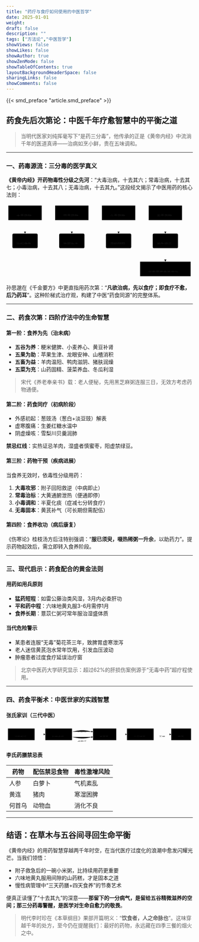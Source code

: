 ```yaml
---
title: "药疗与食疗如何使用的中医哲学"
date: 2025-01-01
weight: 
draft: false
description: ""
tags: ["方法论","中医哲学"]
showViews: false
showLikes: false
showAuthor: true
showZenMode: false
showTableOfContents: true
layoutBackgroundHeaderSpace: false
sharingLinks: false
showComments: false
---
```


{{< smd_preface "article.smd_preface" >}}

## 药食先后次第论：中医千年疗愈智慧中的平衡之道

> 当明代医家刘纯挥毫写下“是药三分毒”，他传承的正是《黄帝内经》中流淌千年的医道真谛——治病如烹小鲜，贵在五味调和。

---

### 一、药毒源流：三分毒的医学真义
**《黄帝内经》开药物毒性分级之先河**：“大毒治病，十去其六；常毒治病，十去其七；小毒治病，十去其八；无毒治病，十去其九。”这段经文揭示了中医用药的核心法则：


<?xml version="1.0" encoding="UTF-8"?>
<svg xmlns:xlink="http://www.w3.org/1999/xlink" aria-roledescription="flowchart-v2" role="graphics-document document" viewBox="0 0 694 278" style="max-width: 100%;" class="flowchart" xmlns="http://www.w3.org/2000/svg" width="100%" id="mermaid-svg-20" height="100%"><style>#mermaid-svg-20{font-family:"trebuchet ms",verdana,arial,sans-serif;font-size:16px;fill:#ccc;}@keyframes edge-animation-frame{from{stroke-dashoffset:0;}}@keyframes dash{to{stroke-dashoffset:0;}}#mermaid-svg-20 .edge-animation-slow{stroke-dasharray:9,5!important;stroke-dashoffset:900;animation:dash 50s linear infinite;stroke-linecap:round;}#mermaid-svg-20 .edge-animation-fast{stroke-dasharray:9,5!important;stroke-dashoffset:900;animation:dash 20s linear infinite;stroke-linecap:round;}#mermaid-svg-20 .error-icon{fill:#a44141;}#mermaid-svg-20 .error-text{fill:#ddd;stroke:#ddd;}#mermaid-svg-20 .edge-thickness-normal{stroke-width:1px;}#mermaid-svg-20 .edge-thickness-thick{stroke-width:3.5px;}#mermaid-svg-20 .edge-pattern-solid{stroke-dasharray:0;}#mermaid-svg-20 .edge-thickness-invisible{stroke-width:0;fill:none;}#mermaid-svg-20 .edge-pattern-dashed{stroke-dasharray:3;}#mermaid-svg-20 .edge-pattern-dotted{stroke-dasharray:2;}#mermaid-svg-20 .marker{fill:lightgrey;stroke:lightgrey;}#mermaid-svg-20 .marker.cross{stroke:lightgrey;}#mermaid-svg-20 svg{font-family:"trebuchet ms",verdana,arial,sans-serif;font-size:16px;}#mermaid-svg-20 p{margin:0;}#mermaid-svg-20 .label{font-family:"trebuchet ms",verdana,arial,sans-serif;color:#ccc;}#mermaid-svg-20 .cluster-label text{fill:#F9FFFE;}#mermaid-svg-20 .cluster-label span{color:#F9FFFE;}#mermaid-svg-20 .cluster-label span p{background-color:transparent;}#mermaid-svg-20 .label text,#mermaid-svg-20 span{fill:#ccc;color:#ccc;}#mermaid-svg-20 .node rect,#mermaid-svg-20 .node circle,#mermaid-svg-20 .node ellipse,#mermaid-svg-20 .node polygon,#mermaid-svg-20 .node path{fill:#1f2020;stroke:#ccc;stroke-width:1px;}#mermaid-svg-20 .rough-node .label text,#mermaid-svg-20 .node .label text,#mermaid-svg-20 .image-shape .label,#mermaid-svg-20 .icon-shape .label{text-anchor:middle;}#mermaid-svg-20 .node .katex path{fill:#000;stroke:#000;stroke-width:1px;}#mermaid-svg-20 .rough-node .label,#mermaid-svg-20 .node .label,#mermaid-svg-20 .image-shape .label,#mermaid-svg-20 .icon-shape .label{text-align:center;}#mermaid-svg-20 .node.clickable{cursor:pointer;}#mermaid-svg-20 .root .anchor path{fill:lightgrey!important;stroke-width:0;stroke:lightgrey;}#mermaid-svg-20 .arrowheadPath{fill:lightgrey;}#mermaid-svg-20 .edgePath .path{stroke:lightgrey;stroke-width:2.0px;}#mermaid-svg-20 .flowchart-link{stroke:lightgrey;fill:none;}#mermaid-svg-20 .edgeLabel{background-color:hsl(0, 0%, 34.4117647059%);text-align:center;}#mermaid-svg-20 .edgeLabel p{background-color:hsl(0, 0%, 34.4117647059%);}#mermaid-svg-20 .edgeLabel rect{opacity:0.5;background-color:hsl(0, 0%, 34.4117647059%);fill:hsl(0, 0%, 34.4117647059%);}#mermaid-svg-20 .labelBkg{background-color:rgba(87.75, 87.75, 87.75, 0.5);}#mermaid-svg-20 .cluster rect{fill:hsl(180, 1.5873015873%, 28.3529411765%);stroke:rgba(255, 255, 255, 0.25);stroke-width:1px;}#mermaid-svg-20 .cluster text{fill:#F9FFFE;}#mermaid-svg-20 .cluster span{color:#F9FFFE;}#mermaid-svg-20 div.mermaidTooltip{position:absolute;text-align:center;max-width:200px;padding:2px;font-family:"trebuchet ms",verdana,arial,sans-serif;font-size:12px;background:hsl(20, 1.5873015873%, 12.3529411765%);border:1px solid rgba(255, 255, 255, 0.25);border-radius:2px;pointer-events:none;z-index:100;}#mermaid-svg-20 .flowchartTitleText{text-anchor:middle;font-size:18px;fill:#ccc;}#mermaid-svg-20 rect.text{fill:none;stroke-width:0;}#mermaid-svg-20 .icon-shape,#mermaid-svg-20 .image-shape{background-color:hsl(0, 0%, 34.4117647059%);text-align:center;}#mermaid-svg-20 .icon-shape p,#mermaid-svg-20 .image-shape p{background-color:hsl(0, 0%, 34.4117647059%);padding:2px;}#mermaid-svg-20 .icon-shape rect,#mermaid-svg-20 .image-shape rect{opacity:0.5;background-color:hsl(0, 0%, 34.4117647059%);fill:hsl(0, 0%, 34.4117647059%);}#mermaid-svg-20 :root{--mermaid-font-family:"trebuchet ms",verdana,arial,sans-serif;}</style><g><marker orient="auto" markerHeight="8" markerWidth="8" markerUnits="userSpaceOnUse" refY="5" refX="5" viewBox="0 0 10 10" class="marker flowchart-v2" id="mermaid-svg-20_flowchart-v2-pointEnd"><path style="stroke-width: 1; stroke-dasharray: 1, 0;" class="arrowMarkerPath" d="M 0 0 L 10 5 L 0 10 z"></path></marker><marker orient="auto" markerHeight="8" markerWidth="8" markerUnits="userSpaceOnUse" refY="5" refX="4.5" viewBox="0 0 10 10" class="marker flowchart-v2" id="mermaid-svg-20_flowchart-v2-pointStart"><path style="stroke-width: 1; stroke-dasharray: 1, 0;" class="arrowMarkerPath" d="M 0 5 L 10 10 L 10 0 z"></path></marker><marker orient="auto" markerHeight="11" markerWidth="11" markerUnits="userSpaceOnUse" refY="5" refX="11" viewBox="0 0 10 10" class="marker flowchart-v2" id="mermaid-svg-20_flowchart-v2-circleEnd"><circle style="stroke-width: 1; stroke-dasharray: 1, 0;" class="arrowMarkerPath" r="5" cy="5" cx="5"></circle></marker><marker orient="auto" markerHeight="11" markerWidth="11" markerUnits="userSpaceOnUse" refY="5" refX="-1" viewBox="0 0 10 10" class="marker flowchart-v2" id="mermaid-svg-20_flowchart-v2-circleStart"><circle style="stroke-width: 1; stroke-dasharray: 1, 0;" class="arrowMarkerPath" r="5" cy="5" cx="5"></circle></marker><marker orient="auto" markerHeight="11" markerWidth="11" markerUnits="userSpaceOnUse" refY="5.2" refX="12" viewBox="0 0 11 11" class="marker cross flowchart-v2" id="mermaid-svg-20_flowchart-v2-crossEnd"><path style="stroke-width: 2; stroke-dasharray: 1, 0;" class="arrowMarkerPath" d="M 1,1 l 9,9 M 10,1 l -9,9"></path></marker><marker orient="auto" markerHeight="11" markerWidth="11" markerUnits="userSpaceOnUse" refY="5.2" refX="-1" viewBox="0 0 11 11" class="marker cross flowchart-v2" id="mermaid-svg-20_flowchart-v2-crossStart"><path style="stroke-width: 2; stroke-dasharray: 1, 0;" class="arrowMarkerPath" d="M 1,1 l 9,9 M 10,1 l -9,9"></path></marker><g class="root"><g class="clusters"></g><g class="edgePaths"><path marker-end="url(#mermaid-svg-20_flowchart-v2-pointEnd)" style="" class="edge-thickness-normal edge-pattern-solid edge-thickness-normal edge-pattern-solid flowchart-link" id="L_A_B_0" d="M70,62L70,66.167C70,70.333,70,78.667,70,86.333C70,94,70,101,70,104.5L70,108"></path><path marker-end="url(#mermaid-svg-20_flowchart-v2-pointEnd)" style="" class="edge-thickness-normal edge-pattern-solid edge-thickness-normal edge-pattern-solid flowchart-link" id="L_C_D_0" d="M244,62L244,66.167C244,70.333,244,78.667,244,86.333C244,94,244,101,244,104.5L244,108"></path><path marker-end="url(#mermaid-svg-20_flowchart-v2-pointEnd)" style="" class="edge-thickness-normal edge-pattern-solid edge-thickness-normal edge-pattern-solid flowchart-link" id="L_E_F_0" d="M418,62L418,66.167C418,70.333,418,78.667,418,86.333C418,94,418,101,418,104.5L418,108"></path><path marker-end="url(#mermaid-svg-20_flowchart-v2-pointEnd)" style="" class="edge-thickness-normal edge-pattern-solid edge-thickness-normal edge-pattern-solid flowchart-link" id="L_G_H_0" d="M592,62L592,66.167C592,70.333,592,78.667,592,86.333C592,94,592,101,592,104.5L592,108"></path><path marker-end="url(#mermaid-svg-20_flowchart-v2-pointEnd)" style="" class="edge-thickness-normal edge-pattern-solid edge-thickness-normal edge-pattern-solid flowchart-link" id="L_H_I_0" d="M592,166L592,170.167C592,174.333,592,182.667,592,190.333C592,198,592,205,592,208.5L592,212"></path></g><g class="edgeLabels"><g class="edgeLabel"><g transform="translate(0, 0)" class="label"><foreignObject height="0" width="0"><div style="display: table-cell; white-space: nowrap; line-height: 1.5; max-width: 200px; text-align: center;" class="labelBkg" xmlns="http://www.w3.org/1999/xhtml"><span class="edgeLabel"></span></div></foreignObject></g></g><g class="edgeLabel"><g transform="translate(0, 0)" class="label"><foreignObject height="0" width="0"><div style="display: table-cell; white-space: nowrap; line-height: 1.5; max-width: 200px; text-align: center;" class="labelBkg" xmlns="http://www.w3.org/1999/xhtml"><span class="edgeLabel"></span></div></foreignObject></g></g><g class="edgeLabel"><g transform="translate(0, 0)" class="label"><foreignObject height="0" width="0"><div style="display: table-cell; white-space: nowrap; line-height: 1.5; max-width: 200px; text-align: center;" class="labelBkg" xmlns="http://www.w3.org/1999/xhtml"><span class="edgeLabel"></span></div></foreignObject></g></g><g class="edgeLabel"><g transform="translate(0, 0)" class="label"><foreignObject height="0" width="0"><div style="display: table-cell; white-space: nowrap; line-height: 1.5; max-width: 200px; text-align: center;" class="labelBkg" xmlns="http://www.w3.org/1999/xhtml"><span class="edgeLabel"></span></div></foreignObject></g></g><g class="edgeLabel"><g transform="translate(0, 0)" class="label"><foreignObject height="0" width="0"><div style="display: table-cell; white-space: nowrap; line-height: 1.5; max-width: 200px; text-align: center;" class="labelBkg" xmlns="http://www.w3.org/1999/xhtml"><span class="edgeLabel"></span></div></foreignObject></g></g></g><g class="nodes"><g transform="translate(70, 35)" id="flowchart-A-0" class="node default"><rect height="54" width="124" y="-27" x="-62" style="" class="basic label-container"></rect><g transform="translate(-32, -12)" style="" class="label"><rect></rect><foreignObject height="24" width="64"><div style="display: table-cell; white-space: nowrap; line-height: 1.5; max-width: 200px; text-align: center;" xmlns="http://www.w3.org/1999/xhtml"><span class="nodeLabel"><p>大毒药物</p></span></div></foreignObject></g></g><g transform="translate(70, 139)" id="flowchart-B-1" class="node default"><rect height="54" width="94" y="-27" x="-47" ry="5" rx="5" style="" class="basic label-container"></rect><g transform="translate(-32, -12)" style="" class="label"><rect></rect><foreignObject height="24" width="64"><div style="display: table-cell; white-space: nowrap; line-height: 1.5; max-width: 200px; text-align: center;" xmlns="http://www.w3.org/1999/xhtml"><span class="nodeLabel"><p>治标救急</p></span></div></foreignObject></g></g><g transform="translate(244, 35)" id="flowchart-C-2" class="node default"><rect height="54" width="124" y="-27" x="-62" style="" class="basic label-container"></rect><g transform="translate(-32, -12)" style="" class="label"><rect></rect><foreignObject height="24" width="64"><div style="display: table-cell; white-space: nowrap; line-height: 1.5; max-width: 200px; text-align: center;" xmlns="http://www.w3.org/1999/xhtml"><span class="nodeLabel"><p>常毒药物</p></span></div></foreignObject></g></g><g transform="translate(244, 139)" id="flowchart-D-3" class="node default"><rect height="54" width="94" y="-27" x="-47" ry="5" rx="5" style="" class="basic label-container"></rect><g transform="translate(-32, -12)" style="" class="label"><rect></rect><foreignObject height="24" width="64"><div style="display: table-cell; white-space: nowrap; line-height: 1.5; max-width: 200px; text-align: center;" xmlns="http://www.w3.org/1999/xhtml"><span class="nodeLabel"><p>攻邪为主</p></span></div></foreignObject></g></g><g transform="translate(418, 35)" id="flowchart-E-4" class="node default"><rect height="54" width="124" y="-27" x="-62" style="" class="basic label-container"></rect><g transform="translate(-32, -12)" style="" class="label"><rect></rect><foreignObject height="24" width="64"><div style="display: table-cell; white-space: nowrap; line-height: 1.5; max-width: 200px; text-align: center;" xmlns="http://www.w3.org/1999/xhtml"><span class="nodeLabel"><p>小毒药物</p></span></div></foreignObject></g></g><g transform="translate(418, 139)" id="flowchart-F-5" class="node default"><rect height="54" width="94" y="-27" x="-47" ry="5" rx="5" style="" class="basic label-container"></rect><g transform="translate(-32, -12)" style="" class="label"><rect></rect><foreignObject height="24" width="64"><div style="display: table-cell; white-space: nowrap; line-height: 1.5; max-width: 200px; text-align: center;" xmlns="http://www.w3.org/1999/xhtml"><span class="nodeLabel"><p>调和阴阳</p></span></div></foreignObject></g></g><g transform="translate(592, 35)" id="flowchart-G-6" class="node default"><rect height="54" width="124" y="-27" x="-62" style="" class="basic label-container"></rect><g transform="translate(-32, -12)" style="" class="label"><rect></rect><foreignObject height="24" width="64"><div style="display: table-cell; white-space: nowrap; line-height: 1.5; max-width: 200px; text-align: center;" xmlns="http://www.w3.org/1999/xhtml"><span class="nodeLabel"><p>无毒药物</p></span></div></foreignObject></g></g><g transform="translate(592, 139)" id="flowchart-H-7" class="node default"><rect height="54" width="94" y="-27" x="-47" ry="5" rx="5" style="" class="basic label-container"></rect><g transform="translate(-32, -12)" style="" class="label"><rect></rect><foreignObject height="24" width="64"><div style="display: table-cell; white-space: nowrap; line-height: 1.5; max-width: 200px; text-align: center;" xmlns="http://www.w3.org/1999/xhtml"><span class="nodeLabel"><p>养生培元</p></span></div></foreignObject></g></g><g transform="translate(592, 243)" id="flowchart-I-9" class="node default"><rect height="54" width="188" y="-27" x="-94" style="" class="basic label-container"></rect><g transform="translate(-64, -12)" style="" class="label"><rect></rect><foreignObject height="24" width="128"><div style="display: table-cell; white-space: nowrap; line-height: 1.5; max-width: 200px; text-align: center;" xmlns="http://www.w3.org/1999/xhtml"><span class="nodeLabel"><p>谷肉果菜食养收功</p></span></div></foreignObject></g></g></g></g></g></svg>



孙思邈在《千金要方》中更直指用药次第：“**凡欲治病，先以食疗；即食疗不愈，后乃药耳**”。这种阶梯式治疗观，构建了中医“药食同源”的完整体系。

---

### 二、药食次第：四阶疗法中的生命智慧

#### 第一阶：食养为先（治未病）
- **五谷为养**：粳米健脾、小麦养心、黄豆补肾
- **五果为助**：苹果生津、龙眼安神、山楂消积
- **五畜为益**：羊肉温阳、鸭肉滋阴、猪肤润燥
- **五菜为充**：山药固精、菠菜养血、冬瓜利湿

> 宋代《养老奉亲书》载：老人便秘，先用黑芝麻粥连服三日，无效方考虑药物通便。

#### 第二阶：药食同疗（初病阶段）
- 外感初起：葱豉汤（葱白+淡豆豉）解表
- 虚寒腹痛：生姜红糖水温中
- 阴虚燥咳：雪梨川贝羹润肺

**禁忌红线**：实热证忌羊肉，湿盛者慎蜜枣，阳虚禁绿豆。

#### 第三阶：药物干预（疾病进展）
当食养无效时，依毒性分级用药：
1. **大毒攻邪**：附子回阳救逆（中病即止）
2. **常毒治标**：大黄通腑泄热（便通即停）
3. **小毒调和**：半夏化痰（症减七分转食疗）
4. **无毒固本**：黄芪补气（可长期但需配伍）

#### 第四阶：食养收功（病后康复）
《伤寒论》桂枝汤方后注特别强调：“**服已须臾，啜热稀粥一升余**，以助药力”。提示药物起效后，需立即转入食养阶段。

---

### 三、现代启示：药食配合的黄金法则

#### 用药如用兵原则
- **猛药短程**：如雷公藤治类风湿，3月内必查肝功
- **平和药中程**：六味地黄丸服3-6月需停1月
- **食养长期**：薏苡仁粥可常年服治湿盛体质

#### 当代危险警示
- 某患者连服“无毒”菊花茶三年，致脾胃虚寒泄泻
- 老人迷信黄芪泡水常年饮用，引发血压波动
- 肿瘤患者过度食疗延误治疗窗

> 北京中医药大学研究显示：超过62%的肝损伤案例源于“无毒中药”超疗程使用。

---

### 四、药食平衡术：中医世家的实践智慧

#### 张氏家训（三代中医）

<?xml version="1.0" encoding="UTF-8"?>
<svg xmlns:xlink="http://www.w3.org/1999/xlink" aria-roledescription="flowchart-v2" role="graphics-document document" viewBox="0 0 868 84" style="max-width: 100%;" class="flowchart" xmlns="http://www.w3.org/2000/svg" width="100%" id="mermaid-svg-21" height="100%"><style>#mermaid-svg-21{font-family:"trebuchet ms",verdana,arial,sans-serif;font-size:16px;fill:#ccc;}@keyframes edge-animation-frame{from{stroke-dashoffset:0;}}@keyframes dash{to{stroke-dashoffset:0;}}#mermaid-svg-21 .edge-animation-slow{stroke-dasharray:9,5!important;stroke-dashoffset:900;animation:dash 50s linear infinite;stroke-linecap:round;}#mermaid-svg-21 .edge-animation-fast{stroke-dasharray:9,5!important;stroke-dashoffset:900;animation:dash 20s linear infinite;stroke-linecap:round;}#mermaid-svg-21 .error-icon{fill:#a44141;}#mermaid-svg-21 .error-text{fill:#ddd;stroke:#ddd;}#mermaid-svg-21 .edge-thickness-normal{stroke-width:1px;}#mermaid-svg-21 .edge-thickness-thick{stroke-width:3.5px;}#mermaid-svg-21 .edge-pattern-solid{stroke-dasharray:0;}#mermaid-svg-21 .edge-thickness-invisible{stroke-width:0;fill:none;}#mermaid-svg-21 .edge-pattern-dashed{stroke-dasharray:3;}#mermaid-svg-21 .edge-pattern-dotted{stroke-dasharray:2;}#mermaid-svg-21 .marker{fill:lightgrey;stroke:lightgrey;}#mermaid-svg-21 .marker.cross{stroke:lightgrey;}#mermaid-svg-21 svg{font-family:"trebuchet ms",verdana,arial,sans-serif;font-size:16px;}#mermaid-svg-21 p{margin:0;}#mermaid-svg-21 .label{font-family:"trebuchet ms",verdana,arial,sans-serif;color:#ccc;}#mermaid-svg-21 .cluster-label text{fill:#F9FFFE;}#mermaid-svg-21 .cluster-label span{color:#F9FFFE;}#mermaid-svg-21 .cluster-label span p{background-color:transparent;}#mermaid-svg-21 .label text,#mermaid-svg-21 span{fill:#ccc;color:#ccc;}#mermaid-svg-21 .node rect,#mermaid-svg-21 .node circle,#mermaid-svg-21 .node ellipse,#mermaid-svg-21 .node polygon,#mermaid-svg-21 .node path{fill:#1f2020;stroke:#ccc;stroke-width:1px;}#mermaid-svg-21 .rough-node .label text,#mermaid-svg-21 .node .label text,#mermaid-svg-21 .image-shape .label,#mermaid-svg-21 .icon-shape .label{text-anchor:middle;}#mermaid-svg-21 .node .katex path{fill:#000;stroke:#000;stroke-width:1px;}#mermaid-svg-21 .rough-node .label,#mermaid-svg-21 .node .label,#mermaid-svg-21 .image-shape .label,#mermaid-svg-21 .icon-shape .label{text-align:center;}#mermaid-svg-21 .node.clickable{cursor:pointer;}#mermaid-svg-21 .root .anchor path{fill:lightgrey!important;stroke-width:0;stroke:lightgrey;}#mermaid-svg-21 .arrowheadPath{fill:lightgrey;}#mermaid-svg-21 .edgePath .path{stroke:lightgrey;stroke-width:2.0px;}#mermaid-svg-21 .flowchart-link{stroke:lightgrey;fill:none;}#mermaid-svg-21 .edgeLabel{background-color:hsl(0, 0%, 34.4117647059%);text-align:center;}#mermaid-svg-21 .edgeLabel p{background-color:hsl(0, 0%, 34.4117647059%);}#mermaid-svg-21 .edgeLabel rect{opacity:0.5;background-color:hsl(0, 0%, 34.4117647059%);fill:hsl(0, 0%, 34.4117647059%);}#mermaid-svg-21 .labelBkg{background-color:rgba(87.75, 87.75, 87.75, 0.5);}#mermaid-svg-21 .cluster rect{fill:hsl(180, 1.5873015873%, 28.3529411765%);stroke:rgba(255, 255, 255, 0.25);stroke-width:1px;}#mermaid-svg-21 .cluster text{fill:#F9FFFE;}#mermaid-svg-21 .cluster span{color:#F9FFFE;}#mermaid-svg-21 div.mermaidTooltip{position:absolute;text-align:center;max-width:200px;padding:2px;font-family:"trebuchet ms",verdana,arial,sans-serif;font-size:12px;background:hsl(20, 1.5873015873%, 12.3529411765%);border:1px solid rgba(255, 255, 255, 0.25);border-radius:2px;pointer-events:none;z-index:100;}#mermaid-svg-21 .flowchartTitleText{text-anchor:middle;font-size:18px;fill:#ccc;}#mermaid-svg-21 rect.text{fill:none;stroke-width:0;}#mermaid-svg-21 .icon-shape,#mermaid-svg-21 .image-shape{background-color:hsl(0, 0%, 34.4117647059%);text-align:center;}#mermaid-svg-21 .icon-shape p,#mermaid-svg-21 .image-shape p{background-color:hsl(0, 0%, 34.4117647059%);padding:2px;}#mermaid-svg-21 .icon-shape rect,#mermaid-svg-21 .image-shape rect{opacity:0.5;background-color:hsl(0, 0%, 34.4117647059%);fill:hsl(0, 0%, 34.4117647059%);}#mermaid-svg-21 :root{--mermaid-font-family:"trebuchet ms",verdana,arial,sans-serif;}</style><g><marker orient="auto" markerHeight="8" markerWidth="8" markerUnits="userSpaceOnUse" refY="5" refX="5" viewBox="0 0 10 10" class="marker flowchart-v2" id="mermaid-svg-21_flowchart-v2-pointEnd"><path style="stroke-width: 1; stroke-dasharray: 1, 0;" class="arrowMarkerPath" d="M 0 0 L 10 5 L 0 10 z"></path></marker><marker orient="auto" markerHeight="8" markerWidth="8" markerUnits="userSpaceOnUse" refY="5" refX="4.5" viewBox="0 0 10 10" class="marker flowchart-v2" id="mermaid-svg-21_flowchart-v2-pointStart"><path style="stroke-width: 1; stroke-dasharray: 1, 0;" class="arrowMarkerPath" d="M 0 5 L 10 10 L 10 0 z"></path></marker><marker orient="auto" markerHeight="11" markerWidth="11" markerUnits="userSpaceOnUse" refY="5" refX="11" viewBox="0 0 10 10" class="marker flowchart-v2" id="mermaid-svg-21_flowchart-v2-circleEnd"><circle style="stroke-width: 1; stroke-dasharray: 1, 0;" class="arrowMarkerPath" r="5" cy="5" cx="5"></circle></marker><marker orient="auto" markerHeight="11" markerWidth="11" markerUnits="userSpaceOnUse" refY="5" refX="-1" viewBox="0 0 10 10" class="marker flowchart-v2" id="mermaid-svg-21_flowchart-v2-circleStart"><circle style="stroke-width: 1; stroke-dasharray: 1, 0;" class="arrowMarkerPath" r="5" cy="5" cx="5"></circle></marker><marker orient="auto" markerHeight="11" markerWidth="11" markerUnits="userSpaceOnUse" refY="5.2" refX="12" viewBox="0 0 11 11" class="marker cross flowchart-v2" id="mermaid-svg-21_flowchart-v2-crossEnd"><path style="stroke-width: 2; stroke-dasharray: 1, 0;" class="arrowMarkerPath" d="M 1,1 l 9,9 M 10,1 l -9,9"></path></marker><marker orient="auto" markerHeight="11" markerWidth="11" markerUnits="userSpaceOnUse" refY="5.2" refX="-1" viewBox="0 0 11 11" class="marker cross flowchart-v2" id="mermaid-svg-21_flowchart-v2-crossStart"><path style="stroke-width: 2; stroke-dasharray: 1, 0;" class="arrowMarkerPath" d="M 1,1 l 9,9 M 10,1 l -9,9"></path></marker><g class="root"><g class="clusters"></g><g class="edgePaths"><path marker-end="url(#mermaid-svg-21_flowchart-v2-pointEnd)" style="" class="edge-thickness-normal edge-pattern-solid edge-thickness-normal edge-pattern-solid flowchart-link" id="L_诊脉断证_判定虚实_0" d="M132,42L136.167,42C140.333,42,148.667,42,156.333,42C164,42,171,42,174.5,42L178,42"></path><path marker-end="url(#mermaid-svg-21_flowchart-v2-pointEnd)" style="" class="edge-thickness-normal edge-pattern-solid edge-thickness-normal edge-pattern-solid flowchart-link" id="L_判定虚实_先食_0" d="M306,29.712L314.167,28.093C322.333,26.474,338.667,23.237,354.348,23.224C370.029,23.21,385.059,26.42,392.574,28.025L400.088,29.63"></path><path marker-end="url(#mermaid-svg-21_flowchart-v2-pointEnd)" style="" class="edge-thickness-normal edge-pattern-solid edge-thickness-normal edge-pattern-solid flowchart-link" id="L_判定虚实_先食_2" d="M306,54.288L314.167,55.907C322.333,57.526,338.667,60.763,354.348,60.776C370.029,60.79,385.059,57.58,392.574,55.975L400.088,54.37"></path><path marker-end="url(#mermaid-svg-21_flowchart-v2-pointEnd)" style="" class="edge-thickness-normal edge-pattern-solid edge-thickness-normal edge-pattern-solid flowchart-link" id="L_先食_三日效否_0" d="M512,42L516.167,42C520.333,42,528.667,42,536.333,42C544,42,551,42,554.5,42L558,42"></path><path marker-end="url(#mermaid-svg-21_flowchart-v2-pointEnd)" style="" class="edge-thickness-normal edge-pattern-solid edge-thickness-normal edge-pattern-solid flowchart-link" id="L_三日效否_用药_0" d="M686,42L692.833,42C699.667,42,713.333,42,726.333,42C739.333,42,751.667,42,757.833,42L764,42"></path></g><g class="edgeLabels"><g class="edgeLabel"><g transform="translate(0, 0)" class="label"><foreignObject height="0" width="0"><div style="display: table-cell; white-space: nowrap; line-height: 1.5; max-width: 200px; text-align: center;" class="labelBkg" xmlns="http://www.w3.org/1999/xhtml"><span class="edgeLabel"></span></div></foreignObject></g></g><g transform="translate(355, 20)" class="edgeLabel"><g transform="translate(-24, -12)" class="label"><foreignObject height="24" width="48"><div style="display: table-cell; white-space: nowrap; line-height: 1.5; max-width: 200px; text-align: center;" class="labelBkg" xmlns="http://www.w3.org/1999/xhtml"><span class="edgeLabel"><p>实热证</p></span></div></foreignObject></g></g><g transform="translate(355, 64)" class="edgeLabel"><g transform="translate(-24, -12)" class="label"><foreignObject height="24" width="48"><div style="display: table-cell; white-space: nowrap; line-height: 1.5; max-width: 200px; text-align: center;" class="labelBkg" xmlns="http://www.w3.org/1999/xhtml"><span class="edgeLabel"><p>虚寒证</p></span></div></foreignObject></g></g><g class="edgeLabel"><g transform="translate(0, 0)" class="label"><foreignObject height="0" width="0"><div style="display: table-cell; white-space: nowrap; line-height: 1.5; max-width: 200px; text-align: center;" class="labelBkg" xmlns="http://www.w3.org/1999/xhtml"><span class="edgeLabel"></span></div></foreignObject></g></g><g transform="translate(727, 42)" class="edgeLabel"><g transform="translate(-16, -12)" class="label"><foreignObject height="24" width="32"><div style="display: table-cell; white-space: nowrap; line-height: 1.5; max-width: 200px; text-align: center;" class="labelBkg" xmlns="http://www.w3.org/1999/xhtml"><span class="edgeLabel"><p>无效</p></span></div></foreignObject></g></g></g><g class="nodes"><g transform="translate(70, 42)" id="flowchart-诊脉断证-0" class="node default"><rect height="54" width="124" y="-27" x="-62" style="" class="basic label-container"></rect><g transform="translate(-32, -12)" style="" class="label"><rect></rect><foreignObject height="24" width="64"><div style="display: table-cell; white-space: nowrap; line-height: 1.5; max-width: 200px; text-align: center;" xmlns="http://www.w3.org/1999/xhtml"><span class="nodeLabel"><p>诊脉断证</p></span></div></foreignObject></g></g><g transform="translate(244, 42)" id="flowchart-判定虚实-1" class="node default"><rect height="54" width="124" y="-27" x="-62" style="" class="basic label-container"></rect><g transform="translate(-32, -12)" style="" class="label"><rect></rect><foreignObject height="24" width="64"><div style="display: table-cell; white-space: nowrap; line-height: 1.5; max-width: 200px; text-align: center;" xmlns="http://www.w3.org/1999/xhtml"><span class="nodeLabel"><p>判定虚实</p></span></div></foreignObject></g></g><g transform="translate(458, 42)" id="flowchart-先食-3" class="node default"><rect height="54" width="108" y="-27" x="-54" style="" class="basic label-container"></rect><g transform="translate(-24, -12)" style="" class="label"><rect></rect><foreignObject height="24" width="48"><div style="display: table-cell; white-space: nowrap; line-height: 1.5; max-width: 200px; text-align: center;" xmlns="http://www.w3.org/1999/xhtml"><span class="nodeLabel"><p>姜枣茶</p></span></div></foreignObject></g></g><g transform="translate(624, 42)" id="flowchart-三日效否-7" class="node default"><rect height="54" width="124" y="-27" x="-62" style="" class="basic label-container"></rect><g transform="translate(-32, -12)" style="" class="label"><rect></rect><foreignObject height="24" width="64"><div style="display: table-cell; white-space: nowrap; line-height: 1.5; max-width: 200px; text-align: center;" xmlns="http://www.w3.org/1999/xhtml"><span class="nodeLabel"><p>三日效否</p></span></div></foreignObject></g></g><g transform="translate(814, 42)" id="flowchart-用药-9" class="node default"><rect height="54" width="92" y="-27" x="-46" style="" class="basic label-container"></rect><g transform="translate(-16, -12)" style="" class="label"><rect></rect><foreignObject height="24" width="32"><div style="display: table-cell; white-space: nowrap; line-height: 1.5; max-width: 200px; text-align: center;" xmlns="http://www.w3.org/1999/xhtml"><span class="nodeLabel"><p>用药</p></span></div></foreignObject></g></g></g></g></g></svg>

#### 李氏药膳禁忌表
| 药物        | 配伍禁忌食物 | 毒性激增风险 |
|-------------|--------------|--------------|
| 人参        | 白萝卜       | 气机紊乱     |
| 黄连        | 猪肉         | 寒湿困脾     |
| 何首乌      | 动物血       | 消化不良     |

---

## 结语：在草木与五谷间寻回生命平衡

《黄帝内经》的用药智慧穿越两千年时空，在当代医疗过度化的浪潮中愈发闪耀光芒。当我们领悟：
- 附子救急后的一碗小米粥，比持续用药更重要
- 六味地黄丸服用间隙的山药糕，才是固本之道
- 慢性病管理中“三天药膳+四天食养”的节奏艺术

便真正读懂了“十去其九”的深意——**那留下的一分病气，是留给五谷精微滋养的空间；那三分药毒警醒，是医学对生命自愈力的敬畏**。

> 明代李时珍在《本草纲目》果部开篇明义：“**饮食者，人之命脉也**”。这味穿越千年的处方，至今仍在提醒我们：最好的药物，永远藏在四季三餐的烟火之中。